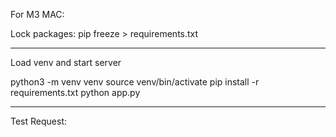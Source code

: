 For M3 MAC:


Lock packages: 
pip freeze > requirements.txt

-----

Load venv and start server

python3 -m venv venv
source venv/bin/activate
pip install -r requirements.txt
python app.py

-----

Test Request: 
